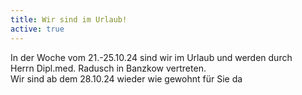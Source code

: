 ```yaml
---
title: Wir sind im Urlaub! 
active: true
---
```


In der Woche vom 21.-25.10.24 sind wir im Urlaub und werden durch <br> 
Herrn Dipl.med. Radusch in Banzkow vertreten. <br> 
Wir sind ab dem 28.10.24 wieder wie gewohnt für Sie da 
